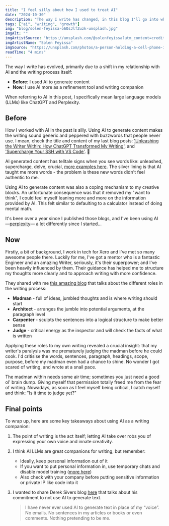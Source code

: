 ```yaml
---
title: "I feel silly about how I used to treat AI"
date: "2024-10-30"
description: "The way I write has changed, in this blog I'll go into why. Spoler alert: it's mostly my relationship with AI and the way I utilise it."
tags: ["ai", "writing", "growth"]
img: "blog/solen-feyissa-o6OsJlfZuzk-unsplash.jpg"
imgAlt: ""
imgArtistSource: "https://unsplash.com/@solenfeyissa?utm_content=creditCopyText&utm_medium=referral&utm_source=unsplash"
imgArtistName: "Solen Feyissa"
imgSource: "https://unsplash.com/photos/a-person-holding-a-cell-phone-in-their-hand-o6OsJlfZuzk?utm_content=creditCopyText&utm_medium=referral&utm_source=unsplash"
readTime: "4 mins"
---
```


The way I write has evolved, primarily due to a shift in my relationship with AI and the writing process itself:

- **Before**: I used AI to generate content
- **Now**: I use AI more as a refinement tool and writing companion

When referring to AI in this post, I specifically mean large language models (LLMs) like ChatGPT and Perplexity.

## Before

How I worked with AI in the past is silly. Using AI to generate content makes the writing sound generic and peppered with buzzwords that people never use. I mean, check the title and content of my last blog posts: ['Unleashing the Writer Within: How ChatGPT Transformed My Writing'](/blog/im-not-a-writer), and ['Supercharge Your SSH with VS Code'](/blog/ssh-using-vscode). 🫣

AI generated content has telltale signs when you see words like: unleashed, supercharge, delve, crucial, [more examples here](https://arstechnica.com/ai/2024/07/the-telltale-words-that-could-identify-generative-ai-text/). The silver lining is that AI taught me more words - the problem is these new words didn't feel authentic to me.

Using AI to generate content was also a coping mechanism to my creative blocks. An unfortunate consequence was that it removed my "want to think", I could feel myself leaning more and more on the information provided by AI. This felt similar to defaulting to a calculator instead of doing mental math.

It's been over a year since I published those blogs, and I've been using AI —[perplexity](https://www.perplexity.ai/)— a lot differently since I started...

## Now

Firstly, a bit of background, I work in tech for Xero and I've met so many awesome people there. Luckily for me, I've got a mentor who is a fantastic Engineer and an amazing Writer, seriously, it's their superpower; and I've been heavily influenced by them. Their guidance has helped me to structure my thoughts more clearly and to approach writing with more confidence.

They shared with me [this amazing blog](https://www.ut-ie.com/b/b_flowers.html) that talks about the different roles in the writing process:

- **Madman** - full of ideas, jumbled thoughts and is where writing should start
- **Architect** - arranges the jumble into potential arguments, at the paragraph level
- **Carpenter** - sculpts the sentences into a logical structure to make better sense
- **Judge** - critical energy as the inspector and will check the facts of what is written

Applying these roles to my own writing revealed a crucial insight: that my writer's paralysis was me prematurely judging the madman before he could cook. I'd critisise the words, sentences, paragraph, headings, scope, purpose, before my madman even had a chance to shine. No wonder I got scared of writing, and wrote at a snail pace.

The madman within needs some air time; sometimes you just need a good ol' brain dump. Giving myself that permission totally freed me from the fear of writing. Nowadays, as soon as I feel myself being critical, I catch myself and think: "Is it time to judge yet?"

## Final points

To wrap up, here are some key takeaways about using AI as a writing companion:

1) The point of writing is the act itself; letting AI take over robs you of expressing your own voice and innate creativity.

2) I think AI LLMs are great companions for writing, but remember:
   - Ideally, keep personal information out of it
   - If you want to put personal information in, use temporary chats and disable model training ([more here](https://www.zdnet.com/article/chatgpt-privacy-tips-two-important-ways-to-limit-the-data-you-share-with-openai/))
   - Also check with your company before putting sensitive information or private IP like code into it

3) I wanted to share Derek Sivers blog [here](https://sive.rs/ai) that talks about his commitment to not use AI to generate text.

   > I have never ever used AI to generate text in place of my “voice”. No emails. No sentences in my articles or books or even comments. Nothing pretending to be me.
